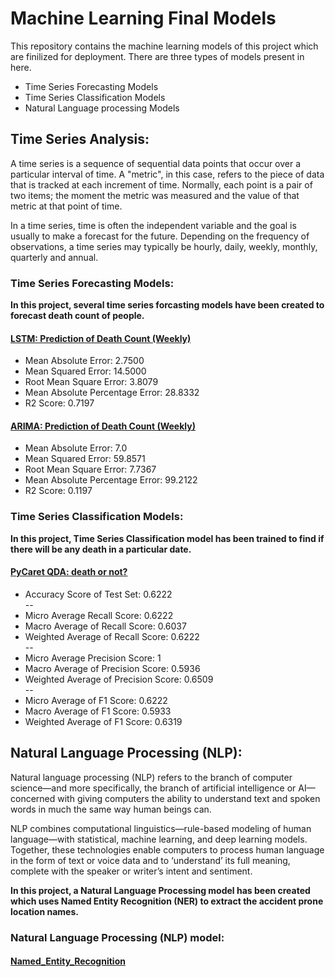 # Machine Learning Final Models

This repository contains the machine learning models of this project which are finilized for deployment.
There are three types of models present in here.
- Time Series Forecasting Models
- Time Series Classification Models
- Natural Language processing Models

## Time Series Analysis:

A time series is a sequence of sequential data points that occur over a particular interval of time. A "metric", in this case, refers to the piece of data that is tracked at each increment of time. Normally, each point is a pair of two items; the moment the metric was measured and the value of that metric at that point of time.

In a time series, time is often the independent variable and the goal is usually to make a forecast for the future. Depending on the frequency of observations, a time series may typically be hourly, daily, weekly, monthly, quarterly and annual.



### Time Series Forecasting Models:

**In this project, several time series forcasting models have been created to forecast death count of people.**

#### [LSTM: Prediction of Death Count (Weekly)](https://github.com/OmdenaAI/omdena-bangladesh-roadsafety/blob/main/src/deliverables/machine_learning/LSTM%20TS%20Forecast.ipynb)
>
* Mean Absolute Error: 2.7500
* Mean Squared Error: 14.5000
* Root Mean Square Error: 3.8079
* Mean Absolute Percentage Error: 28.8332
* R2 Score: 0.7197


#### [ARIMA: Prediction of Death Count (Weekly)](https://github.com/OmdenaAI/omdena-bangladesh-roadsafety/blob/main/src/tasks/task-3-MachineLearning/Time-series-analysis(ARIMA%2C%20Facebook%20prophet)/Time_series_prediction(updated).ipynb)


* Mean Absolute Error: 7.0
* Mean Squared Error: 59.8571
* Root Mean Square Error: 7.7367
* Mean Absolute Percentage Error: 99.2122
* R2 Score: 0.1197


### Time Series Classification Models:

**In this project, Time Series Classification model has been trained to find if there will be any death in a particular date.**

#### [PyCaret QDA: death or not?](https://github.com/OmdenaAI/omdena-bangladesh-roadsafety/blob/main/src/deliverables/machine_learning/QDA%20TS%20Classification.ipynb)


* Accuracy Score of Test Set: 0.6222<br>
--
* Micro Average Recall Score: 0.6222
* Macro Average of Recall Score: 0.6037
* Weighted Average of Recall Score: 0.6222<br>
--
* Micro Average Precision Score: 1
* Macro Average of Precision Score: 0.5936
* Weighted Average of Precision Score: 0.6509<br>
--
* Micro Average of F1 Score: 0.6222
* Macro Average of F1 Score: 0.5933
* Weighted Average of F1 Score: 0.6319




## Natural Language Processing (NLP):

Natural language processing (NLP) refers to the branch of computer science—and more specifically, the branch of artificial intelligence or AI—concerned with giving computers the ability to understand text and spoken words in much the same way human beings can.

NLP combines computational linguistics—rule-based modeling of human language—with statistical, machine learning, and deep learning models. Together, these technologies enable computers to process human language in the form of text or voice data and to ‘understand’ its full meaning, complete with the speaker or writer’s intent and sentiment.

**In this project, a Natural Language Processing model has been created which uses Named Entity Recognition (NER) to extract the accident prone location names.**

### Natural Language Processing (NLP) model:

#### [Named_Entity_Recognition](https://github.com/OmdenaAI/omdena-bangladesh-roadsafety/blob/main/src/deliverables/machine_learning/named_entity_recognition_with_heatmap.ipynb)
